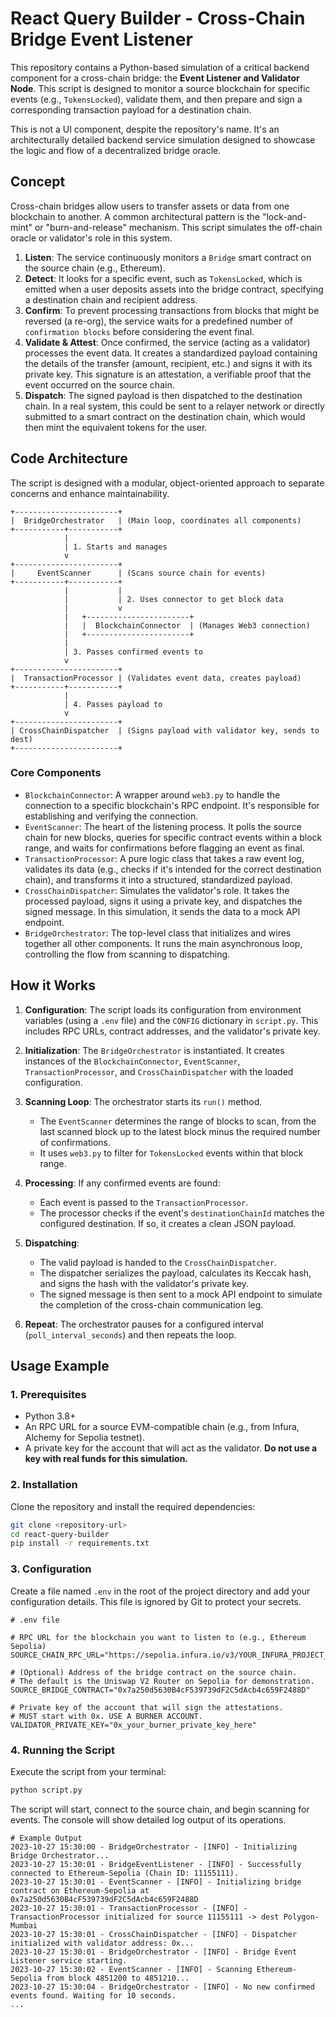 # React Query Builder - Cross-Chain Bridge Event Listener

This repository contains a Python-based simulation of a critical backend component for a cross-chain bridge: the **Event Listener and Validator Node**. This script is designed to monitor a source blockchain for specific events (e.g., `TokensLocked`), validate them, and then prepare and sign a corresponding transaction payload for a destination chain.

This is not a UI component, despite the repository's name. It's an architecturally detailed backend service simulation designed to showcase the logic and flow of a decentralized bridge oracle.

## Concept

Cross-chain bridges allow users to transfer assets or data from one blockchain to another. A common architectural pattern is the "lock-and-mint" or "burn-and-release" mechanism. This script simulates the off-chain oracle or validator's role in this system.

1.  **Listen**: The service continuously monitors a `Bridge` smart contract on the source chain (e.g., Ethereum).
2.  **Detect**: It looks for a specific event, such as `TokensLocked`, which is emitted when a user deposits assets into the bridge contract, specifying a destination chain and recipient address.
3.  **Confirm**: To prevent processing transactions from blocks that might be reversed (a re-org), the service waits for a predefined number of `confirmation blocks` before considering the event final.
4.  **Validate & Attest**: Once confirmed, the service (acting as a validator) processes the event data. It creates a standardized payload containing the details of the transfer (amount, recipient, etc.) and signs it with its private key. This signature is an attestation, a verifiable proof that the event occurred on the source chain.
5.  **Dispatch**: The signed payload is then dispatched to the destination chain. In a real system, this could be sent to a relayer network or directly submitted to a smart contract on the destination chain, which would then mint the equivalent tokens for the user.

## Code Architecture

The script is designed with a modular, object-oriented approach to separate concerns and enhance maintainability.

```
+-----------------------+
|  BridgeOrchestrator   | (Main loop, coordinates all components)
+-----------+-----------+
            |
            | 1. Starts and manages
            v
+-----------------------+
|     EventScanner      | (Scans source chain for events)
+-----------+-----------+
            |           |
            |           | 2. Uses connector to get block data
            |           v
            |   +-----------------------+
            |   |  BlockchainConnector  | (Manages Web3 connection)
            |   +-----------------------+
            |
            | 3. Passes confirmed events to
            v
+-----------------------+
|  TransactionProcessor | (Validates event data, creates payload)
+-----------+-----------+
            |
            | 4. Passes payload to
            v
+-----------------------+
| CrossChainDispatcher  | (Signs payload with validator key, sends to dest)
+-----------------------+
```

### Core Components

-   `BlockchainConnector`: A wrapper around `web3.py` to handle the connection to a specific blockchain's RPC endpoint. It's responsible for establishing and verifying the connection.
-   `EventScanner`: The heart of the listening process. It polls the source chain for new blocks, queries for specific contract events within a block range, and waits for confirmations before flagging an event as final.
-   `TransactionProcessor`: A pure logic class that takes a raw event log, validates its data (e.g., checks if it's intended for the correct destination chain), and transforms it into a structured, standardized payload.
-   `CrossChainDispatcher`: Simulates the validator's role. It takes the processed payload, signs it using a private key, and dispatches the signed message. In this simulation, it sends the data to a mock API endpoint.
-   `BridgeOrchestrator`: The top-level class that initializes and wires together all other components. It runs the main asynchronous loop, controlling the flow from scanning to dispatching.

## How it Works

1.  **Configuration**: The script loads its configuration from environment variables (using a `.env` file) and the `CONFIG` dictionary in `script.py`. This includes RPC URLs, contract addresses, and the validator's private key.

2.  **Initialization**: The `BridgeOrchestrator` is instantiated. It creates instances of the `BlockchainConnector`, `EventScanner`, `TransactionProcessor`, and `CrossChainDispatcher` with the loaded configuration.

3.  **Scanning Loop**: The orchestrator starts its `run()` method.
    -   The `EventScanner` determines the range of blocks to scan, from the last scanned block up to the latest block minus the required number of confirmations.
    -   It uses `web3.py` to filter for `TokensLocked` events within that block range.

4.  **Processing**: If any confirmed events are found:
    -   Each event is passed to the `TransactionProcessor`.
    -   The processor checks if the event's `destinationChainId` matches the configured destination. If so, it creates a clean JSON payload.

5.  **Dispatching**: 
    -   The valid payload is handed to the `CrossChainDispatcher`.
    -   The dispatcher serializes the payload, calculates its Keccak hash, and signs the hash with the validator's private key.
    -   The signed message is then sent to a mock API endpoint to simulate the completion of the cross-chain communication leg.

6.  **Repeat**: The orchestrator pauses for a configured interval (`poll_interval_seconds`) and then repeats the loop.

## Usage Example

### 1. Prerequisites

-   Python 3.8+
-   An RPC URL for a source EVM-compatible chain (e.g., from Infura, Alchemy for Sepolia testnet).
-   A private key for the account that will act as the validator. **Do not use a key with real funds for this simulation.**

### 2. Installation

Clone the repository and install the required dependencies:

```bash
git clone <repository-url>
cd react-query-builder
pip install -r requirements.txt
```

### 3. Configuration

Create a file named `.env` in the root of the project directory and add your configuration details. This file is ignored by Git to protect your secrets.

```dotenv
# .env file

# RPC URL for the blockchain you want to listen to (e.g., Ethereum Sepolia)
SOURCE_CHAIN_RPC_URL="https://sepolia.infura.io/v3/YOUR_INFURA_PROJECT_ID"

# (Optional) Address of the bridge contract on the source chain.
# The default is the Uniswap V2 Router on Sepolia for demonstration.
SOURCE_BRIDGE_CONTRACT="0x7a250d5630B4cF539739dF2C5dAcb4c659F2488D"

# Private key of the account that will sign the attestations. 
# MUST start with 0x. USE A BURNER ACCOUNT.
VALIDATOR_PRIVATE_KEY="0x_your_burner_private_key_here"
```

### 4. Running the Script

Execute the script from your terminal:

```bash
python script.py
```

The script will start, connect to the source chain, and begin scanning for events. The console will show detailed log output of its operations.

```
# Example Output
2023-10-27 15:30:00 - BridgeOrchestrator - [INFO] - Initializing Bridge Orchestrator...
2023-10-27 15:30:01 - BridgeEventListener - [INFO] - Successfully connected to Ethereum-Sepolia (Chain ID: 11155111).
2023-10-27 15:30:01 - EventScanner - [INFO] - Initializing bridge contract on Ethereum-Sepolia at 0x7a250d5630B4cF539739dF2C5dAcb4c659F2488D
2023-10-27 15:30:01 - TransactionProcessor - [INFO] - TransactionProcessor initialized for source 11155111 -> dest Polygon-Mumbai
2023-10-27 15:30:01 - CrossChainDispatcher - [INFO] - Dispatcher initialized with validator address: 0x...
2023-10-27 15:30:01 - BridgeOrchestrator - [INFO] - Bridge Event Listener service starting.
2023-10-27 15:30:02 - EventScanner - [INFO] - Scanning Ethereum-Sepolia from block 4851200 to 4851210...
2023-10-27 15:30:04 - BridgeOrchestrator - [INFO] - No new confirmed events found. Waiting for 10 seconds.
... 
```
